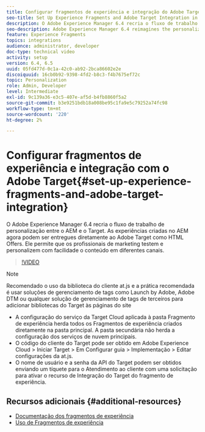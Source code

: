 ```yaml
---
title: Configurar fragmentos de experiência e integração do Adobe Target no AEM
seo-title: Set Up Experience Fragments and Adobe Target Integration in AEM
description: O Adobe Experience Manager 6.4 recria o fluxo de trabalho de personalização entre o AEM e o Target. As experiências criadas no AEM agora podem ser entregues diretamente ao Adobe Target como HTML Offers. Ele permite que os profissionais de marketing testem e personalizem com facilidade o conteúdo em diferentes canais.
seo-description: Adobe Experience Manager 6.4 reimagines the personalization workflow between AEM and Target. Experiences created within AEM can now be delivered directly to Adobe Target as HTML Offers. It allows Marketers to seamlessly test and personalize content across different channels.
feature: Experience Fragments
topics: integrations
audience: administrator, developer
doc-type: technical video
activity: setup
version: 6.4, 6.5
uuid: 05fd477d-0c1a-42c0-ab92-2bca86602e2e
discoiquuid: 16cb0b92-9398-4fd2-b8c3-f4b7675ef72c
topic: Personalization
role: Admin, Developer
level: Intermediate
exl-id: 9c139a36-e3c5-407e-af5d-b4fb8860f5a2
source-git-commit: b3e9251bdb18a008be95c1fa9e5c79252a74fc98
workflow-type: tm+mt
source-wordcount: '220'
ht-degree: 2%

---
```


# Configurar fragmentos de experiência e integração com o Adobe Target{#set-up-experience-fragments-and-adobe-target-integration}

O Adobe Experience Manager 6.4 recria o fluxo de trabalho de personalização entre o AEM e o Target. As experiências criadas no AEM agora podem ser entregues diretamente ao Adobe Target como HTML Offers. Ele permite que os profissionais de marketing testem e personalizem com facilidade o conteúdo em diferentes canais.

>[!VIDEO](https://video.tv.adobe.com/v/22380?quality=12&learn=on)

>[!NOTE]
>
>Recomendado o uso da biblioteca do cliente at.js e a prática recomendada é usar soluções de gerenciamento de tags como Launch by Adobe, Adobe DTM ou qualquer solução de gerenciamento de tags de terceiros para adicionar bibliotecas do Target às páginas do site

* A configuração do serviço da Target Cloud aplicada à pasta Fragmento de experiência herda todos os Fragmentos de experiência criados diretamente na pasta principal. A pasta secundária não herda a configuração dos serviços de nuvem principais.
* O código do cliente do Target pode ser obtido em Adobe Experience Cloud > Iniciar Target > Em Configurar guia > Implementação > Editar configurações da at.js.
* O nome de usuário e a senha da API do Target podem ser obtidos enviando um tíquete para o Atendimento ao cliente com uma solicitação para ativar o recurso de Integração do Target do fragmento de experiência.

## Recursos adicionais {#additional-resources}

* [Documentação dos fragmentos de experiência](https://helpx.adobe.com/experience-manager/6-5/sites/authoring/using/experience-fragments.html)
* [Uso de Fragmentos de experiência](/help/sites/experience-fragments/experience-fragments-feature-video-use.md)
